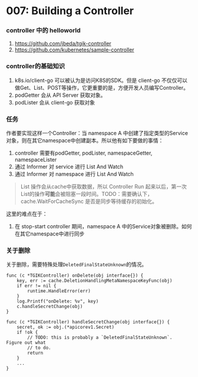 # 007: Building a Controller

### controller 中的 helloworld

1. https://github.com/jbeda/tgik-controller
2. https://github.com/kubernetes/sample-controller

### controller的基础知识

1. k8s.io/client-go 可以被认为是访问K8S的SDK。但是 client-go 不仅仅可以做Get、List、POST等操作，它更重要的是，方便开发人员编写Controller。
2. podGetter 会从 API Server 获取对象。
3. podLister 会从 client-go 获取对象

### 任务

作者要实现这样一个Controller：当 namespace A 中创建了指定类型的Service对象，则在其它namespace中创建副本。所以他有如下要做的事情：

1. controller 需要有podGetter, podLister, namespaceGetter, namespaceLister
2. 通过 Informer 对 service 进行 List And Watch
3. 通过 Informer 对 namespace 进行 List And Watch

> List 操作会从cache中获取数据，所以 Controller Run 起来以后，第一次List的操作**可能**会被阻塞一段时间。TODO：需要确认下，cache.WaitForCacheSync 是否是同步等待缓存的初始化。

这里的难点在于：

1. 在 stop-start controller 期间，namespace A 中的Service对象被删除。如何在其它namespace中进行同步

### 关于删除

关于删除，需要特殊处理`DeletedFinalStateUnknown`的情况。

```golang
func (c *TGIKController) onDelete(obj interface{}) {
	key, err := cache.DeletionHandlingMetaNamespaceKeyFunc(obj)
	if err != nil {
		runtime.HandleError(err)
	}
	log.Printf("onDelete: %v", key)
	c.handleSecretChange(obj)
}

func (c *TGIKController) handleSecretChange(obj interface{}) {
	secret, ok := obj.(*apicorev1.Secret)
	if !ok {
		// TODO: this is probably a `DeletedFinalStateUnknown`.  Figure out what
		// to do.
		return
	}
	...
}
```
